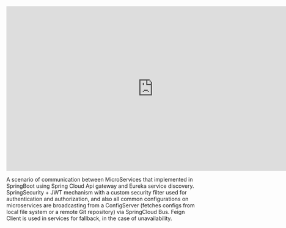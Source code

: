 

<iframe src="https://miro.com/app/live-embed/uXjVM1HktrI=/?moveToViewport=-2835,-2618,5752,5628&embedId=885752217427" scrolling="no" allow="fullscreen; clipboard-read; clipboard-write" allowfullscreen width="768" height="432" frameborder="0"></iframe>


A scenario of communication between MicroServices that implemented in SpringBoot using Spring Cloud Api
gateway and Eureka service discovery. SpringSecurity + JWT mechanism with a custom security filter used for
authentication and authorization, and also all common configurations on microservices are broadcasting from a
ConfigServer (fetches configs from local file system or a remote Git repository) via SpringCloud Bus. Feign
Client is used in services for fallback, in the case of unavailability.
